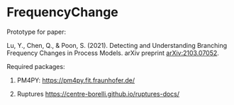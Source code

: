 # FrequencyChange

Prototype for paper: 

Lu, Y., Chen, Q., & Poon, S. (2021). Detecting and Understanding Branching Frequency Changes in Process Models. arXiv preprint [arXiv:2103.07052](https://arxiv.org/abs/2103.10742).

Required packages:

1. PM4PY: 
https://pm4py.fit.fraunhofer.de/

2. Ruptures
https://centre-borelli.github.io/ruptures-docs/

